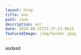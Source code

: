 ```yaml
---
layout: blog
title: one
path: /one
description: onr
date: 2018-08-31T21:37:23.061Z
featuredImage: /img/hacker.jpeg
---
```

asdasd
